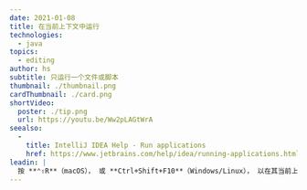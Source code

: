 ```yaml
---
date: 2021-01-08
title: 在当前上下文中运行
technologies:
  - java
topics:
  - editing
author: hs
subtitle: 只运行一个文件或脚本
thumbnail: ./thumbnail.png
cardThumbnail: ./card.png
shortVideo:
  poster: ./tip.png
  url: https://youtu.be/Ww2pLAGtWrA
seealso:
  - 
    title: IntelliJ IDEA Help - Run applications
    href: https://www.jetbrains.com/help/idea/running-applications.html
leadin: |
  按 **⌃⇧R**（macOS）， 或 **Ctrl+Shift+F10**（Windows/Linux）， 以在其当前上下文中运行文件。
---
```


